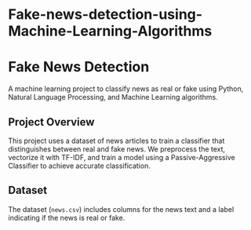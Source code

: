 # Fake-news-detection-using-Machine-Learning-Algorithms
# Fake News Detection

A machine learning project to classify news as real or fake using Python, Natural Language Processing, and Machine Learning algorithms.

## Project Overview

This project uses a dataset of news articles to train a classifier that distinguishes between real and fake news. We preprocess the text, vectorize it with TF-IDF, and train a model using a Passive-Aggressive Classifier to achieve accurate classification.

## Dataset

The dataset (`news.csv`) includes columns for the news text and a label indicating if the news is real or fake.
